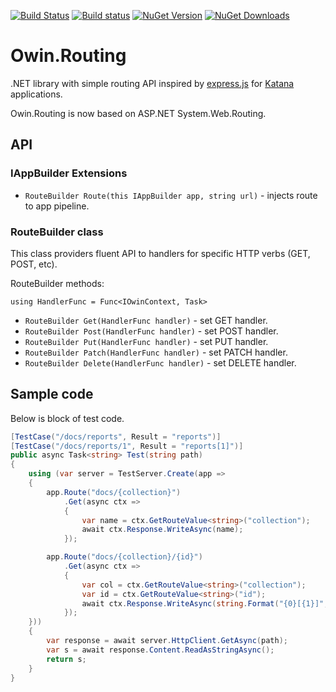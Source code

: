 [![Build Status](https://drone.io/github.com/sergeyt/Owin.Routing/status.png)](https://drone.io/github.com/sergeyt/Owin.Routing/latest)
[![Build status](https://ci.appveyor.com/api/projects/status/157su7epxuv23rxj)](https://ci.appveyor.com/project/sergeyt/owin-routing)
[![NuGet Version](http://img.shields.io/nuget/v/Owin.Routing.svg?style=flat)](https://www.nuget.org/packages/Owin.Routing/)
[![NuGet Downloads](http://img.shields.io/nuget/dt/Owin.Routing.svg?style=flat)](https://www.nuget.org/packages/Owin.Routing/)

# Owin.Routing

.NET library with simple routing API inspired by [express.js](http://expressjs.com/)
for [Katana](https://katanaproject.codeplex.com/) applications.

Owin.Routing is now based on ASP.NET System.Web.Routing.

## API

### IAppBuilder Extensions

* `RouteBuilder Route(this IAppBuilder app, string url)` - injects route to app pipeline.

### RouteBuilder class

This class providers fluent API to handlers for specific HTTP verbs (GET, POST, etc).

RouteBuilder methods:

`using HandlerFunc = Func<IOwinContext, Task>`

* `RouteBuilder Get(HandlerFunc handler)` - set GET handler.
* `RouteBuilder Post(HandlerFunc handler)` - set POST handler.
* `RouteBuilder Put(HandlerFunc handler)` - set PUT handler.
* `RouteBuilder Patch(HandlerFunc handler)` - set PATCH handler.
* `RouteBuilder Delete(HandlerFunc handler)` - set DELETE handler.

## Sample code

Below is block of test code.

```c#
[TestCase("/docs/reports", Result = "reports")]
[TestCase("/docs/reports/1", Result = "reports[1]")]
public async Task<string> Test(string path)
{
	using (var server = TestServer.Create(app =>
	{
		app.Route("docs/{collection}")
			.Get(async ctx =>
			{
				var name = ctx.GetRouteValue<string>("collection");
				await ctx.Response.WriteAsync(name);
			});

		app.Route("docs/{collection}/{id}")
			.Get(async ctx =>
			{
				var col = ctx.GetRouteValue<string>("collection");
				var id = ctx.GetRouteValue<string>("id");
				await ctx.Response.WriteAsync(string.Format("{0}[{1}]", col, id));
			});
	}))
	{
		var response = await server.HttpClient.GetAsync(path);
		var s = await response.Content.ReadAsStringAsync();
		return s;
	}
}
```

